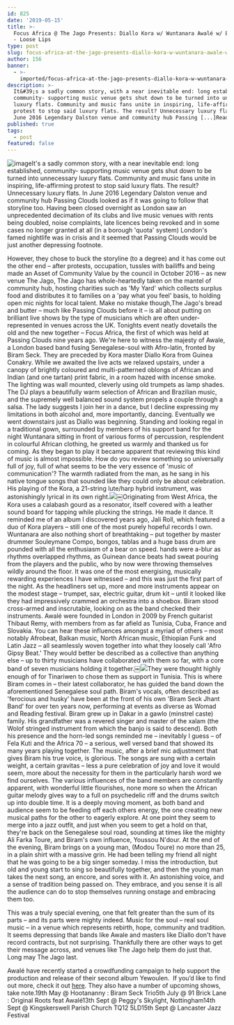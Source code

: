 ```yaml
---
id: 825
date: '2019-05-15'
title: >-
  Focus Africa @ The Jago Presents: Diallo Kora w/ Wuntanara Awalé w/ Biram Seck
  - Loose Lips
type: post
slug: focus-africa-at-the-jago-presents-diallo-kora-w-wuntanara-awale-w-biram-seck
author: 156
banner:
  - >-
    imported/focus-africa-at-the-jago-presents-diallo-kora-w-wuntanara-awale-w-biram-seck/image825.jpeg
description: >-
  It&#39;s a sadly common story, with a near inevitable end: long established,
  community- supporting music venue gets shut down to be turned into unnecessary
  luxury flats. Community and music fans unite in inspiring, life-affirming
  protest to stop said luxury flats. The result? Unnecessary luxury flats. In
  June 2016 Legendary Dalston venue and community hub Passing [...]Read More...
published: true
tags:
  - post
featured: false
---
```

![image](../imported/focus-africa-at-the-jago-presents-diallo-kora-w-wuntanara-awale-w-biram-seck/image825.jpeg)It's a sadly common story, with a near inevitable end: long established, community- supporting music venue gets shut down to be turned into unnecessary luxury flats. Community and music fans unite in inspiring, life-affirming protest to stop said luxury flats. The result? Unnecessary luxury flats. In June 2016 Legendary Dalston venue and community hub Passing Clouds looked as if it was going to follow that storyline too. Having been closed overnight as London saw an unprecedented decimation of its clubs and live music venues with rents being doubled, noise complaints, late licences being revoked and in some cases no longer granted at all (in a borough 'quota' system) London's famed nightlife was in crisis and it seemed that Passing Clouds would be just another depressing footnote. 

However, they chose to buck the storyline (to a degree) and it has come out the other end – after protests, occupation, tussles with bailiffs and being made an Asset of Community Value by the council in October 2016 – as new venue The Jago, The Jago has whole-heartedly taken on the mantel of community hub, hosting charities such as 'My Yard' which collects surplus food and distributes it to families on a 'pay what you feel' basis, to holding open mic nights for local talent. Make no mistake though,The Jago's bread and butter – much like Passing Clouds before it – is all about putting on brilliant live shows by the type of musicians which are often under-represented in venues across the UK. Tonights event neatly dovetails the old and the new together – Focus Africa, the first of which was held at Passing Clouds nine years ago. We're here to witness the majesty of Awale, a London based band fusing Senegalese-soul with Afro-latin, fronted by Biram Seck. They are preceded by Kora master Diallo Kora from Guinea Conakry. While we awaited the live acts we relaxed upstairs, under a canopy of brightly coloured and multi-patterned oblongs of African and Indian (and one tartan) print fabric, in a room hazed with incense smoke. The lighting was wall mounted, cleverly using old trumpets as lamp shades. The DJ plays a beautifully warm selection of African and Brazilian music, and the supremely well balanced sound system propels a couple through a salsa. The lady suggests I join her in a dance, but I decline expressing my limitations in both alcohol and, more importantly, dancing. Eventually we went downstairs just as Diallo was beginning. Standing and looking regal in a traditional gown, surrounded by members of his support band for the night Wuntanara sitting in front of various forms of percussion, resplendent in colourful African clothing, he greeted us warmly and thanked us for coming. As they began to play it became apparent that reviewing this kind of music is almost impossible. How do you review something so universally full of joy, full of what seems to be the very essence of 'music of communication'? The warmth radiated from the man, as he sang in his native tongue songs that sounded like they could only be about celebration. His playing of the Kora, a 21-string lute/harp hybrid instrument, was astonishingly lyrical in its own right.![](/wp-content/uploads/live/img/wysiwyg/5cdbe4ce959d4.jpg)￼Originating from West Africa, the Kora uses a calabash gourd as a resonator, itself covered with a leather sound board for tapping while plucking the strings. He made it dance. It reminded me of an album I discovered years ago, Jali Roll, which featured a duo of Kora players – still one of the most purely hopeful records I own. Wuntanara are also nothing short of breathtaking – put together by master drummer Souleymane Compo, bongos, tablas and a huge bass drum are pounded with all the enthusiasm of a bear on speed. hands were a-blur as rhythms overlapped rhythms, as Guinean dance beats had sweat pouring from the players and the public, who by now were throwing themselves wildly around the floor. It was one of the most energising, musically rewarding experiences I have witnessed – and this was just the first part of the night. As the headliners set up, more and more instruments appear on the modest stage – trumpet, sax, electric guitar, drum kit – until it looked like they had impressively crammed an orchestra into a shoebox. Biram stood cross-armed and inscrutable, looking on as the band checked their instruments. Awalé were founded in London in 2009 by French guitarist Thibaut Remy, with members from as far afield as Tunisia, Cuba, France and Slovakia. You can hear these influences amongst a myriad of others – most notably Afrobeat, Balkan music, North African music, Ethiopian Funk and Latin Jazz – all seamlessly woven together into what they loosely call 'Afro Gipsy Beat.' They would better be described as a collective than anything else – up to thirty musicians have collaborated with them so far, with a core band of seven musicians holding it together.￼![](/wp-content/uploads/live/img/wysiwyg/5cdbe4e5466e6.jpg)They were thought highly enough of for Tinariwen to chose them as support in Tunisia. This is where Biram comes in – their latest collaborator, he has guided the band down the aforementioned Senegalese soul path. Biram's vocals, often described as 'ferocious and husky' have been at the front of his own 'Biram Seck Jhant Band' for over ten years now, performing at events as diverse as Womad and Reading festival. Biram grew up in Dakar in a gawlo (minstrel caste) family. His grandfather was a revered singer and master of the xalam (the Wolof stringed instrument from which the banjo is said to descend). Both his presence and the horn-led songs reminded me – inevitably I guess – of Fela Kuti and the Africa 70 – a serious, well versed band that showed its many years playing together. The music, after a brief mic adjustment that gives Biram his true voice, is glorious. The songs are sung with a certain weight, a certain gravitas – less a pure celebration of joy and love it would seem, more about the necessity for them in the particularly harsh word we find ourselves. The various influences of the band members are constantly apparent, with wonderful little flourishes, none more so when the African guitar melody gives way to a full on psychedelic riff and the drums switch up into double time. It is a deeply moving moment, as both band and audience seem to be feeding off each others energy, the one creating new musical paths for the other to eagerly explore. At one point they seem to merge into a jazz outfit, and just when you seem to get a hold on that, they're back on the Senegalese soul road, sounding at times like the mighty Ali Farka Toure, and Biram's own influence, Youssou N'dour. At the end of the evening, Biram brings on a young man, (Modou Toure) no more than 25, in a plain shirt with a massive grin. He had been telling my friend all night that he was going to be a big singer someday. I miss the introduction, but old and young start to sing so beautifully together, and then the young man takes the next song, an encore, and sores with it. An astonishing voice, and a sense of tradition being passed on. They embrace, and you sense it is all the audience can do to stop themselves running onstage and embracing them too.

This was a truly special evening, one that felt greater than the sum of its parts – and its parts were mighty indeed. Music for the soul – real soul music – in a venue which represents rebirth, hope, community and tradition. It seems depressing that bands like Awale and masters like Diallo don't have record contracts, but not surprising. Thankfully there are other ways to get their message across, and venues like The Jago help them do just that. Long may The Jago last. 

Awalé have recently started a crowdfunding campaign to help support the production and release of their second album Yewoulen.  If you’d like to find out more, check it out [here](https://www.crowdfunder.co.uk/awale?tk=907b37129dc5317626d22f4662a4c4908b1f65aa). They also have a number of upcoming shows, take note.19th May @ Hootananny : Biram Seck Trio5th July @ 91 Brick Lane : Original Roots feat Awalé13th Sept @ Peggy's Skylight, Nottingham14th Sept @ Kingskerswell Parish Church TQ12 5LD15th Sept @ Lancaster Jazz Festival